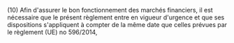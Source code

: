 (10) Afin d'assurer le bon fonctionnement des marchés financiers, il est nécessaire que le présent règlement entre en vigueur d'urgence et que ses dispositions s'appliquent à compter de la même date que celles prévues par le règlement (UE) no 596/2014,